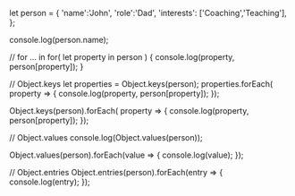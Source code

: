 let person =
  {
    'name':'John',
    'role':'Dad',
    'interests': ['Coaching','Teaching'],
  };

console.log(person.name);

// for ... in
for( let property in person ) {
  console.log(property, person[property]);
}

// Object.keys
let properties = Object.keys(person);
properties.forEach( property => {
  console.log(property, person[property]);
});

Object.keys(person).forEach( property => {
  console.log(property, person[property]);
});

// Object.values
console.log(Object.values(person));

Object.values(person).forEach(value => {
  console.log(value);
});

// Object.entries
Object.entries(person).forEach(entry => {
  console.log(entry);
});